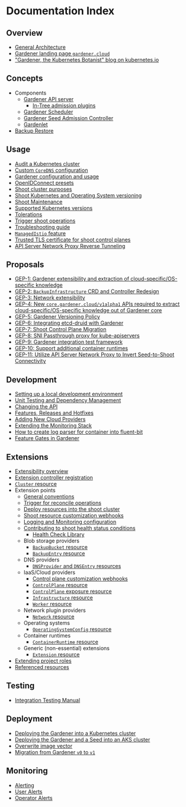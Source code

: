 # Documentation Index

## Overview

* [General Architecture](https://github.com/gardener/documentation/wiki/Architecture)
* [Gardener landing page `gardener.cloud`](https://gardener.cloud/)
* ["Gardener, the Kubernetes Botanist" blog on kubernetes.io](https://kubernetes.io/blog/2018/05/17/gardener/)

## Concepts

* Components
    * [Gardener API server](concepts/apiserver.md)
      * [In-Tree admission plugins](concepts/apiserver_admission_plugins.md)
    * [Gardener Scheduler](concepts/scheduler.md)
    * [Gardener Seed Admission Controller](concepts/seed-admission-controller.md)
    * [Gardenlet](concepts/gardenlet.md)
* [Backup Restore](concepts/backup-restore.md)

## Usage

* [Audit a Kubernetes cluster](usage/shoot_auditpolicy.md)
* [Custom `CoreDNS` configuration](usage/custom-dns.md)
* [Gardener configuration and usage](usage/configuration.md)
* [OpenIDConnect presets](usage/openidconnect-presets.md)
* [Shoot cluster purposes](usage/shoot_purposes.md)
* [Shoot Kubernetes and Operating System versioning](usage/shoot_versions.md)
* [Shoot Maintenance](usage/shoot_maintenance.md)
* [Supported Kubernetes versions](usage/supported_k8s_versions.md)
* [Tolerations](usage/tolerations.md)
* [Trigger shoot operations](usage/shoot_operations.md)
* [Troubleshooting guide](usage/trouble_shooting_guide.md)
* [`ManagedIstio` feature](usage/istio.md)
* [Trusted TLS certificate for shoot control planes](usage/trusted-tls-for-control-planes.md)
* [API Server Network Proxy Reverse Tunneling](usage/reverse-tunnel.md)

## Proposals

* [GEP-1: Gardener extensibility and extraction of cloud-specific/OS-specific knowledge](proposals/01-extensibility.md)
* [GEP-2: `BackupInfrastructure` CRD and Controller Redesign](proposals/02-backupinfra.md)
* [GEP-3: Network extensibility](proposals/03-networking-extensibility.md)
* [GEP-4: New `core.gardener.cloud/v1alpha1` APIs required to extract cloud-specific/OS-specific knowledge out of Gardener core](proposals/04-new-core-gardener-cloud-apis.md)
* [GEP-5: Gardener Versioning Policy](proposals/05-versioning-policy.md)
* [GEP-6: Integrating etcd-druid with Gardener](proposals/06-etcd-druid.md)
* [GEP-7: Shoot Control Plane Migration](proposals/07-shoot-control-plane-migration.md)
* [GEP-8: SNI Passthrough proxy for kube-apiservers](proposals/08-shoot-apiserver-via-sni.md)
* [GEP-9: Gardener integration test framework](proposals/09-test-framework.md)
* [GEP-10: Support additional container runtimes](proposals/10-shoot-additional-container-runtimes.md)
* [GEP-11: Utilize API Server Network Proxy to Invert Seed-to-Shoot Connectivity](proposals/11-apiserver-network-proxy.md)

## Development

* [Setting up a local development environment](development/local_setup.md)
* [Unit Testing and Dependency Management](development/testing_and_dependencies.md)
* [Changing the API](development/changing-the-api.md)
* [Features, Releases and Hotfixes](development/process.md)
* [Adding New Cloud Providers](development/new-cloud-provider.md)
* [Extending the Monitoring Stack](development/monitoring-stack.md)
* [How to create log parser for container into fluent-bit](development/log_parsers.md)
* [Feature Gates in Gardener](development/feature_gates.md)

## Extensions

* [Extensibility overview](extensions/overview.md)
* [Extension controller registration](extensions/controllerregistration.md)
* [`Cluster` resource](extensions/cluster.md)
* Extension points
  * [General conventions](extensions/conventions.md)
  * [Trigger for reconcile operations](extensions/reconcile-trigger.md)
  * [Deploy resources into the shoot cluster](extensions/managedresources.md)
  * [Shoot resource customization webhooks](extensions/shoot-webhooks.md)
  * [Logging and Monitoring configuration](extensions/logging-and-monitoring.md)
  * [Contributing to shoot health status conditions](extensions/shoot-health-status-conditions.md)
    * [Health Check Library](extensions/healthcheck-library.md)
  * Blob storage providers
    * [`BackupBucket` resource](extensions/backupbucket.md)
    * [`BackupEntry` resource](extensions/backupentry.md)
  * DNS providers
    * [`DNSProvider` and `DNSEntry` resources](extensions/dns.md)
  * IaaS/Cloud providers
    * [Control plane customization webhooks](extensions/controlplane-webhooks.md)
    * [`ControlPlane` resource](extensions/controlplane.md)
    * [`ControlPlane` exposure resource](extensions/controlplane-exposure.md)
    * [`Infrastructure` resource](extensions/infrastructure.md)
    * [`Worker` resource](extensions/worker.md)
  * Network plugin providers
    * [`Network` resource](extensions/network.md)
  * Operating systems
    * [`OperatingSystemConfig` resource](extensions/operatingsystemconfig.md)
  * Container runtimes
    * [`ContainerRuntime` resource](extensions/containerruntime.md)
  * Generic (non-essential) extensions
    * [`Extension` resource](extensions/extension.md)
* [Extending project roles](extensions/project-roles.md)
* [Referenced resources](extensions/referenced-resources.md)

## Testing

* [Integration Testing Manual](testing/integration_tests.md)

## Deployment

* [Deploying the Gardener into a Kubernetes cluster](deployment/kubernetes.md)
* [Deploying the Gardener and a Seed into an AKS cluster](deployment/aks.md)
* [Overwrite image vector](deployment/image_vector.md)
* [Migration from Gardener `v0` to `v1`](deployment/migration_v0_to_v1.md)

## Monitoring

* [Alerting](monitoring/alerting.md)
* [User Alerts](monitoring/user_alerts.md)
* [Operator Alerts](monitoring/operator_alerts.md)
